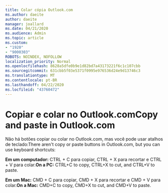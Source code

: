 ```yaml
---
title: Colar cópia Outlook.com
ms.author: daeite
author: daeite
manager: joallard
ms.date: 04/21/2020
ms.audience: Admin
ms.topic: article
ms.custom:
- "1920"
- "9000303"
ROBOTS: NOINDEX, NOFOLLOW
localization_priority: Normal
ms.openlocfilehash: 8628a5dfe0b9e1d82bd7a43173221f6c1c107cbb
ms.sourcegitcommit: 631cbb5f03e5371f0995e976536d24e9d13746c3
ms.translationtype: MT
ms.contentlocale: pt-BR
ms.lasthandoff: 04/22/2020
ms.locfileid: "43760472"
---
```

# <a name="copy-and-paste-in-outlookcom"></a><span data-ttu-id="259b1-102">Copiar e colar no Outlook.com</span><span class="sxs-lookup"><span data-stu-id="259b1-102">Copy and paste in Outlook.com</span></span>

<span data-ttu-id="259b1-103">Não há botões copiar ou colar no Outlook.com, mas você pode usar atalhos de teclado:</span><span class="sxs-lookup"><span data-stu-id="259b1-103">There aren't copy or paste buttons in Outlook.com, but you can use keyboard shortcuts:</span></span>

<span data-ttu-id="259b1-104">**Em um computador:** CTRL + C para copiar, CTRL + X para recortar e CTRL + V para colar.</span><span class="sxs-lookup"><span data-stu-id="259b1-104">**On a PC:** CTRL+C to copy, CTRL+X to cut, and CTRL+V to paste.</span></span>

<span data-ttu-id="259b1-105">**Em um Mac:** CMD + C para copiar, CMD + X para recortar e CMD + V para colar.</span><span class="sxs-lookup"><span data-stu-id="259b1-105">**On a Mac:** CMD+C to copy, CMD+X to cut, and CMD+V to paste.</span></span>